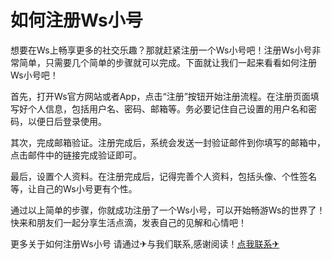 # 如何注册Ws小号

想要在Ws上畅享更多的社交乐趣？那就赶紧注册一个Ws小号吧！注册Ws小号非常简单，只需要几个简单的步骤就可以完成。下面就让我们一起来看看如何注册Ws小号吧！

首先，打开Ws官方网站或者App，点击“注册”按钮开始注册流程。在注册页面填写好个人信息，包括用户名、密码、邮箱等。务必要记住自己设置的用户名和密码，以便日后登录使用。

其次，完成邮箱验证。注册完成后，系统会发送一封验证邮件到你填写的邮箱中，点击邮件中的链接完成验证即可。

最后，设置个人资料。在注册完成后，记得完善个人资料，包括头像、个性签名等，让自己的Ws小号更有个性。

通过以上简单的步骤，你就成功注册了一个Ws小号，可以开始畅游Ws的世界了！快来和朋友们一起分享生活点滴，发表自己的见解和心情吧！

更多关于如何注册Ws小号 请通过✈与我们联系,感谢阅读！[点我联系✈](https://ai.G208.com)